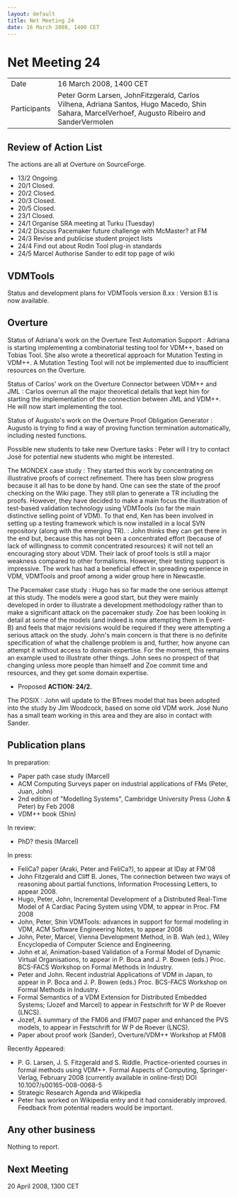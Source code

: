 ```yaml
---
layout: default
title: Net Meeting 24
date: 16 March 2008, 1400 CET
---
```


<script src="https://code.jquery.com/jquery-1.11.1.min.js">
</script>
<script src="/javascripts/edit.js"></script>
<script>setEditButonNm();</script>

# Net Meeting 24

|||
|---|---|
| Date | 16 March 2008, 1400 CET |
| Participants | Peter Gorm Larsen, JohnFitzgerald, Carlos Vilhena, Adriana Santos, Hugo Macedo, Shin Sahara, MarcelVerhoef, Augusto Ribeiro and SanderVermolen |

Review of Action List
---------------------

The actions are all at Overture on SourceForge.

-   13/2 Ongoing.
-   20/1 Closed.
-   20/2 Closed.
-   20/3 Closed.
-   20/5 Closed.
-   23/1 Closed.
-   24/1 Organise SRA meeting at Turku (Tuesday)
-   24/2 Discuss Pacemaker future challenge with McMaster? at FM
-   24/3 Revise and publicise student project lists
-   24/4 Find out about Rodin Tool plug-in standards
-   24/5 Marcel Authorise Sander to edit top page of wiki

VDMTools
--------

Status and development plans for VDMTools version 8.xx
:   Version 8.1 is now available.

Overture
--------

Status of Adriana's work on the Overture Test Automation Support
:   Adriana is starting implementing a combinatorial testing tool for
    VDM++, based on Tobias Tool. She also wrote a theoretical approach
    for Mutation Testing in VDM++. A Mutation Testing Tool will not be
    implemented due to insufficient resources on the Overture.

<!-- -->

Status of Carlos' work on the Overture Connector between VDM++ and JML
:   Carlos overrun all the major theoretical details that kept him for
    starting the implementation of the connection between JML and VDM++.
    He will now start implementing the tool.

<!-- -->

Status of Augusto's work on the Overture Proof Obligation Generator
:   Augusto is trying to find a way of proving function termination
    automatically, including nested functions.

<!-- -->

Possible new students to take new Overture tasks
:   Peter will I try to contact José for potential new students who
    might be interested.

<!-- -->

The MONDEX case study
:   They started this work by concentrating on illustrative proofs of
    correct refinement. There has been slow progress because it all has
    to be done by hand. One can see the state of the proof checking on
    the Wiki page. They still plan to generate a TR including the
    proofs. However, they have decided to make a main focus the
    illustration of test-based validation technology using VDMTools (so
    far the main distinctive selling point of VDM). To that end, Ken has
    been involved in setting up a testing framework which is now
    installed in a local SVN repository (along with the emerging TR).
:   John thinks they can get there in the end but, because this has not
    been a concentrated effort (because of lack of willingness to commit
    concentrated resources) it will not tell an encouraging story about
    VDM. Their lack of proof tools is still a major weakness compared to
    other formalisms. However, their testing support is impressive. The
    work has had a beneficial effect in spreading experience in VDM,
    VDMTools and proof among a wider group here in Newcastle.

<!-- -->

The Pacemaker case study
:   Hugo has so far made the one serious attempt at this study. The
    models were a good start, but they were mainly developed in order to
    illustrate a development methodology rather than to make a
    significant attack on the pacemaker study. Zoe has been looking in
    detail at some of the models (and indeed is now attempting them in
    Event-B) and feels that major revisions would be required if they
    were attempting a serious attack on the study. John's main concern
    is that there is no definite specification of what the challenge
    problem is and, further, how anyone can attempt it without access to
    domain expertise. For the moment, this remains an example used to
    illustrate other things. John sees no prospect of that changing
    unless more people than himself and Zoe commit time and resources,
    and they get some domain expertise.

-   Proposed **ACTION: 24/2.**

The POSIX
:   John will update to the BTrees model that has been adopted into the
    study by Jim Woodcock, based on some old VDM work. José Nuno has a
    small team working in this area and they are also in contact with
    Sander.

Publication plans
-----------------

In preparation:

-   Paper path case study (Marcel)
-   ACM Computing Surveys paper on industrial applications of FMs
    (Peter, Juan, John)
-   2nd edition of "Modelling Systems", Cambridge University Press (John
    & Peter) by Feb 2008
-   VDM++ book (Shin)

In review:

-   PhD? thesis (Marcel)

In press:

-   FeliCa? paper (Araki, Peter and FeliCa?), to appear at IDay at FM'08
-   John Fitzgerald and Cliff B. Jones, The connection between two ways
    of reasoning about partial functions, Information Processing
    Letters, to appear 2008.
-   Hugo, Peter, John, Incremental Development of a Distributed
    Real-Time Model of A Cardiac Pacing System using VDM, to appear in
    Proc. FM 2008
-   John, Peter, Shin VDMTools: advances in support for formal modeling
    in VDM, ACM Software Engineering Notes, to appear 2008
-   John, Peter, Marcel, Vienna Development Method, in B. Wah (ed.),
    Wiley Encyclopedia of Computer Science and Engineering.
-   John et al, Animation-based Validation of a Formal Model of Dynamic
    Virtual Organisations, to appear in P. Boca and J. P. Bowen (eds.)
    Proc. BCS-FACS Workshop on Formal Methods in Industry.
-   Peter and John. Recent industrial Applications of VDM in Japan, to
    appear in P. Boca and J. P. Bowen (eds.) Proc. BCS-FACS Workshop on
    Formal Methods in Industry.
-   Formal Semantics of a VDM Extension for Distributed Embedded
    Systems; (Jozef and Marcel) to appear in Festschrift for W P de
    Roever (LNCS).
-   Jozef, A summary of the FM06 and IFM07 paper and enhanced the PVS
    models, to appear in Festschrift for W P de Roever (LNCS).
-   Paper about proof work (Sander), Overture/VDM++ Workshop at FM08

Recently Appeared:

-   P. G. Larsen, J. S. Fitzgerald and S. Riddle. Practice-oriented
    courses in formal methods using VDM++. Formal Aspects of Computing,
    Springer-Verlag, February 2008 (currently available in online-first)
    DOI 10.1007/s00165-008-0068-5
-   Strategic Research Agenda and Wikipedia
-   Peter has worked on Wikipedia entry and it had considerably
    improved. Feedback from potential readers would be important.

Any other business
------------------

Nothing to report.

Next Meeting
------------

20 April 2008, 1300 CET

   <div id="edit_page_div"></div>